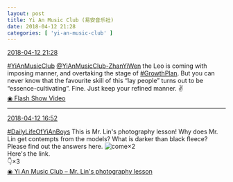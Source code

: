 ```yaml
---
layout: post
title: Yi An Music Club (易安音乐社)
date: 2018-04-12 21:28
categories: [ 'yi-an-music-club' ]
---
```


<div class="weibo-info">
  <a href="https://weibo.com/6094546964/GbMRutYAj">2018-04-12 21:28</a>
</div>

[#YiAnMusicClub](https://weibo.com/p/100808beae2e3e05b17b64f63ebedca39f19b2/super_index) [@YiAnMusicClub-ZhanYiWen](https://weibo.com/u/6108090526) the Leo is coming with imposing manner, and overtaking the stage of [#GrowthPlan](https://weibo.com/p/100808fe7264e4339c41df171df3260846e152). But you can never know that the favourite skill of this “lay people” turns out to be “essence-cultivating”. Fine. Just keep your refined manner. :v:  
[◉ Flash Show Video](http://www.miaopai.com/show/b2xKr8WtQ2XXrOkQwnCTQpP70OrkuMe1VY0HIw__.htm)

<!-- more -->

---

<div class="weibo-info">
  <a href="https://weibo.com/6094546964/GbL3p7EO7">2018-04-12 16:52</a>
</div>

[#DailyLifeOfYiAnBoys](https://weibo.com/p/100808bf13d14673176f6dffac5481debd621e) This is Mr. Lin's photography lesson! Why does Mr. Lin get contempts from the models? What is darker than black fleece? Please find out the answers here. ![come](https://img.t.sinajs.cn/t4/appstyle/expression/ext/normal/40/come_org.gif)×2  
Here's the link.  
:point_down:×3  
[◉ Yi An Music Club – Mr. Lin's photography lesson](https://www.bilibili.com/video/av21991722/)
